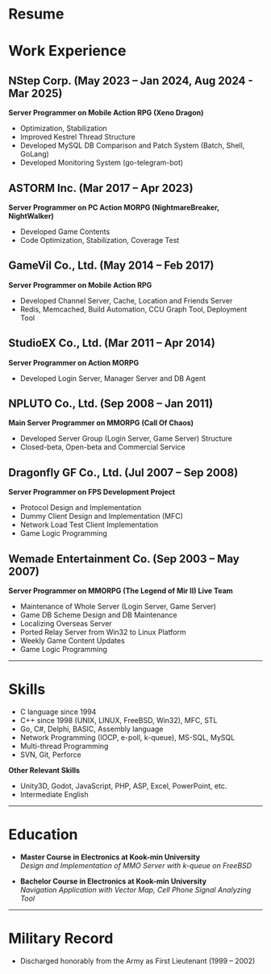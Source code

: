# Resume

# Work Experience

## NStep Corp. (May 2023 – Jan 2024, Aug 2024 - Mar 2025)
**Server Programmer on Mobile Action RPG (Xeno Dragon)**
- Optimization, Stabilization  
- Improved Kestrel Thread Structure  
- Developed MySQL DB Comparison and Patch System (Batch, Shell, GoLang)  
- Developed Monitoring System (go-telegram-bot)  

## ASTORM Inc. (Mar 2017 – Apr 2023)
**Server Programmer on PC Action MORPG (NightmareBreaker, NightWalker)**
- Developed Game Contents  
- Code Optimization, Stabilization, Coverage Test  

## GameVil Co., Ltd. (May 2014 – Feb 2017)
**Server Programmer on Mobile Action RPG**
- Developed Channel Server, Cache, Location and Friends Server  
- Redis, Memcached, Build Automation, CCU Graph Tool, Deployment Tool  

## StudioEX Co., Ltd. (Mar 2011 – Apr 2014)
**Server Programmer on Action MORPG**
- Developed Login Server, Manager Server and DB Agent  

## NPLUTO Co., Ltd. (Sep 2008 – Jan 2011)
**Main Server Programmer on MMORPG (Call Of Chaos)**
- Developed Server Group (Login Server, Game Server) Structure  
- Closed-beta, Open-beta and Commercial Service  

## Dragonfly GF Co., Ltd. (Jul 2007 – Sep 2008)
**Server Programmer on FPS Development Project**
- Protocol Design and Implementation  
- Dummy Client Design and Implementation (MFC)  
- Network Load Test Client Implementation  
- Game Logic Programming  

## Wemade Entertainment Co. (Sep 2003 – May 2007)
**Server Programmer on MMORPG (The Legend of Mir II) Live Team**
- Maintenance of Whole Server (Login Server, Game Server)  
- Game DB Scheme Design and DB Maintenance  
- Localizing Overseas Server  
- Ported Relay Server from Win32 to Linux Platform  
- Weekly Game Content Updates  
- Game Logic Programming  

---

# Skills

- C language since 1994  
- C++ since 1998 (UNIX, LINUX, FreeBSD, Win32), MFC, STL  
- Go, C#, Delphi, BASIC, Assembly language  
- Network Programming (IOCP, e-poll, k-queue), MS-SQL, MySQL  
- Multi-thread Programming  
- SVN, Git, Perforce  

**Other Relevant Skills**  
- Unity3D, Godot, JavaScript, PHP, ASP, Excel, PowerPoint, etc.  
- Intermediate English  

---

# Education

- **Master Course in Electronics at Kook-min University**  
  *Design and Implementation of MMO Server with k-queue on FreeBSD*  

- **Bachelor Course in Electronics at Kook-min University**  
  *Navigation Application with Vector Map, Cell Phone Signal Analyzing Tool*  

---

# Military Record

- Discharged honorably from the Army as First Lieutenant (1999 – 2002)  
